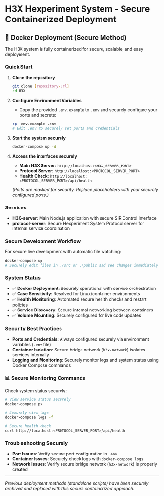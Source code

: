 # H3X Hexperiment System - Secure Containerized Deployment

## 🐳 Docker Deployment (Secure Method)

The H3X system is fully containerized for secure, scalable, and easy deployment.

### Quick Start

1. **Clone the repository**
   ```bash
   git clone [repository-url]
   cd H3X
   ```

2. **Configure Environment Variables**
   - Copy the provided `.env.example` to `.env` and securely configure your ports and secrets:
   ```bash
   cp .env.example .env
   # Edit .env to securely set ports and credentials
   ```

3. **Start the system securely**
   ```bash
   docker-compose up -d
   ```

4. **Access the interfaces securely**
   - **Main H3X Server**: `http://localhost:<H3X_SERVER_PORT>`
   - **Protocol Server**: `http://localhost:<PROTOCOL_SERVER_PORT>`
   - **Health Check**: `http://localhost:<PROTOCOL_SERVER_PORT>/api/health`

   *(Ports are masked for security. Replace placeholders with your securely configured ports.)*

### Services

- **H3X-server**: Main Node.js application with secure SIR Control Interface
- **protocol-server**: Secure Hexperiment System Protocol server for internal service coordination

### Secure Development Workflow

For secure live development with automatic file watching:
```bash
docker-compose up
# Securely edit files in ./src or ./public and see changes immediately
```

### System Status

- ✅ **Docker Deployment**: Securely operational with service orchestration
- ✅ **Case Sensitivity**: Resolved for Linux/container environments  
- ✅ **Health Monitoring**: Automated secure health checks and restart policies
- ✅ **Service Discovery**: Secure internal networking between containers
- ✅ **Volume Mounting**: Securely configured for live code updates

### Security Best Practices

- **Ports and Credentials**: Always configured securely via environment variables (`.env` file)
- **Container Isolation**: Secure bridge network (`h3x-network`) isolates services internally
- **Logging and Monitoring**: Securely monitor logs and system status using Docker Compose commands

### 📊 Secure Monitoring Commands

Check system status securely:
```bash
# View service status securely
docker-compose ps

# Securely view logs
docker-compose logs -f

# Secure health check
curl http://localhost:<PROTOCOL_SERVER_PORT>/api/health
```

### Troubleshooting Securely

- **Port Issues**: Verify secure port configuration in `.env`
- **Container Issues**: Securely check logs with `docker-compose logs`
- **Network Issues**: Verify secure bridge network (`h3x-network`) is properly created

---

*Previous deployment methods (standalone scripts) have been securely archived and replaced with this secure containerized approach.*
